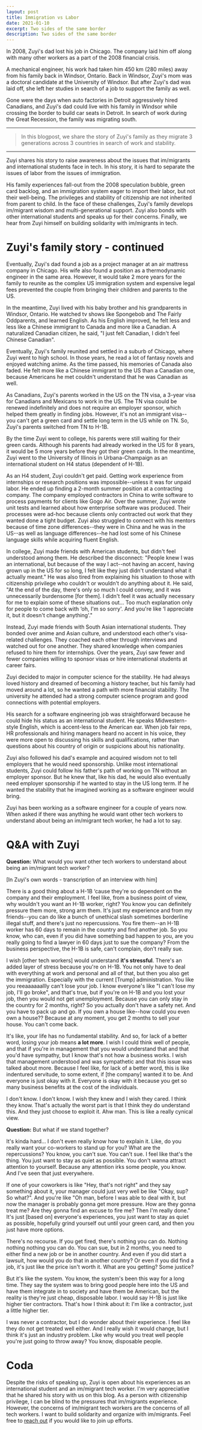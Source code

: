 ```yaml
---
layout: post
title: Immigration vs Labor
date: 2021-01-10
excerpt: Two sides of the same border
description: Two sides of the same border
---
```


In 2008, Zuyi's dad lost his job in Chicago. The company laid him off along with many other workers as a part of the 2008 financial crisis. 

A mechanical engineer, his work had taken him 450 km (280 miles) away from his family back in Windsor, Ontario. Back in Windsor, Zuyi's mom was a doctoral candidate at the University of Windsor. But after Zuyi's dad was laid off, she left her studies in search of a job to support the family as well. 

Gone were the days when auto factories in Detroit aggressively hired Canadians, and Zuyi's dad could live with his family in Windsor while crossing the border to build car seats in Detroit. In search of work during the Great Recession, the family was migrating south.

---
>In this blogpost, we share the story of Zuyi's family as they migrate 3 generations across 3 countries in search of work and stability.

---

Zuyi shares his story to raise awareness about the issues that im/migrants and international students face in tech. In his story, it is hard to separate the issues of labor from the issues of immigration. 

His family experiences fall-out from the 2008 speculation bubble, green card backlog, and an immigration system eager to import their labor, but not their well-being. The privileges and stability of citizenship are not inherited from parent to child. In the face of these challenges, Zuyi's family develops im/migrant wisdom and multi-generational support. Zuyi also bonds with other international students and speaks up for their concerns. Finally, we hear from Zuyi himself on building solidarity with im/migrants in tech.

# Zuyi's family story - continued

Eventually, Zuyi's dad found a job as a project manager at an air mattress company in Chicago. His wife also found a position as a thermodynamic engineer in the same area. However, it would take 2 more years for the family to reunite as the complex US immigration system and expensive legal fees prevented the couple from bringing their children and parents to the US.

In the meantime, Zuyi lived with his baby brother and his grandparents in Windsor, Ontario. He watched tv shows like Spongebob and The Fairly Oddparents, and learned English. As his English improved, he felt less and less like a Chinese immigrant to Canada and more like a Canadian. A naturalized Canadian citizen, he said, "I just felt Canadian, I didn't feel Chinese Canadian".

Eventually, Zuyi's family reunited and settled in a suburb of Chicago, where Zuyi went to high school. In those years, he read a lot of fantasy novels and enjoyed watching anime. As the time passed, his memories of Canada also faded. He felt more like a Chinese immigrant to the US than a Canadian one, because Americans he met couldn't understand that he was Canadian as well.

As Canadians, Zuyi's parents worked in the US on the TN visa, a 3-year visa for Canadians and Mexicans to work in the US. The TN visa could be renewed indefinitely and does not require an employer sponsor, which helped them greatly in finding jobs. However, it's not an immigrant visa--you can't get a green card and settle long term in the US while on TN. So, Zuyi's parents switched from TN to H-1B.

By the time Zuyi went to college, his parents were still waiting for their green cards. Although his parents had already worked in the US for 8 years, it would be 5 more years before they got their green cards. In the meantime, Zuyi went to the University of Illinois in Urbana-Champaign as an international student on H4 status (dependent of H-1B).

As an H4 student, Zuyi couldn't get paid. Getting work experience from internships or research positions was impossible--unless it was for unpaid labor. He ended up finding a 2-month summer position at a contracting company. The company employed contractors in China to write software to process payments for clients like Gogo Air. Over the summer, Zuyi wrote unit tests and learned about how enterprise software was produced. Their processes were ad-hoc because clients only contracted out work that they wanted done a tight budget. Zuyi also struggled to connect with his mentors because of time zone differences--they were in China and he was in the US--as well as language differences--he had lost some of his Chinese language skills while acquiring fluent English.

In college, Zuyi made friends with American students, but didn't feel understood among them. He described the disconnect: "People knew I was an international, but because of the way I act--not having an accent, having grown up in the US for so long, I felt like they just didn't understand what it actually meant." He was also tired from explaining his situation to those with citizenship privilege who couldn't or wouldn't do anything about it. He said, "At the end of the day, there's only so much I could convey, and it was unnecessarily burdensome [for them]. I didn't feel it was actually necessary for me to explain some of these situations out… Too much explanation only for people to come back with ‘oh, I'm so sorry'. And you're like ‘I appreciate it, but it doesn't change anything'."

Instead, Zuyi made friends with South Asian international students. They bonded over anime and Asian culture, and understood each other's visa-related challenges. They coached each other through interviews and watched out for one another. They shared knowledge when companies refused to hire them for internships. Over the years, Zuyi saw fewer and fewer companies willing to sponsor visas or hire international students at career fairs.

Zuyi decided to major in computer science for the stability. He had always loved history and dreamed of becoming a history teacher, but his family had moved around a lot, so he wanted a path with more financial stability. The university he attended had a strong computer science program and good connections with potential employers.

His search for a software engineering job was straightforward because he could hide his status as an international student. He speaks Midwestern-style English, which is accent-less to the American ear. When job fair reps, HR professionals and hiring managers heard no accent in his voice, they were more open to discussing his skills and qualifications, rather than questions about his country of origin or suspicions about his nationality. 

Zuyi also followed his dad's example and acquired wisdom not to tell employers that he would need sponsorship. Unlike most international students, Zuyi could follow his father's path of working on TN without an employer sponsor. But he knew that, like his dad, he would also eventually need employer sponsorship if he wanted to stay in the US long term. If he wanted the stability that he imagined working as a software engineer would bring.

Zuyi has been working as a software engineer for a couple of years now. When asked if there was anything he would want other tech workers to understand about being an im/migrant tech worker, he had a lot to say.

# Q&A with Zuyi

**Question:** What would you want other tech workers to understand about being an im/migrant tech worker?

[In Zuyi's own words - transcription of an interview with him]

There is a good thing about a H-1B ‘cause they're so dependent on the company and their employment. I feel like, from a business point of view, why wouldn't you want an H-1B worker, right? You know you can definitely pressure them more, strong arm them. It's just my experience and from my friends--you can do like a bunch of unethical slash sometimes borderline illegal stuff, and there's just no repercussions. You fire them--an H-1B worker has 60 days to remain in the country and find another job. So you know, who can, even if you did have something bad happen to you, are you really going to find a lawyer in 60 days just to sue the company? From the business perspective, the H-1B is safe, can't complain, don't really sue.

I wish [other tech workers] would understand **it's stressful**. There's an added layer of stress because you're on H-1B. You not only have to deal with everything at work and personal and all of that, but then you also get the immigration. Especially with the current [Trump] administration. You like you reeaaaaaallly can't lose your job. I know everyone's like "I can't lose my job, I'll go broke", and that's true, but if you're on H-1B and you lost your job, then you would not get unemployment. Because you can only stay in the country for 2 months, right? So you actually don't have a safety net. And you have to pack up and go. If you own a house like--how could you even own a house?? Because at any moment, you get 2 months to sell your house. You can't come back.

It's like, your life has no fundamental stability. And so, for lack of a better word, losing your job means **a lot more**. I wish I could think well of people, and that if you're in management that you would understand that and that you'd have sympathy, but I know that's not how a business works. I wish that management understood and was sympathetic and that this issue was talked about more. Because I feel like, for lack of a better word, this is like indentured servitude, to some extent, if [the company] wanted it to be. And everyone is just okay with it. Everyone is okay with it because you get so many business benefits at the cost of the individuals.

I don't know. I don't know. I wish they knew and I wish they cared. I think they know. That's actually the worst part is that I think they do understand this. And they just choose to exploit it. Ahw man. This is like a really cynical view.

**Question:** But what if we stand together?

It's kinda hard… I don't even really know how to explain it. Like, do you really want your co-workers to stand up for you? What are the repercussions? You know, you can't sue. You can't sue. I feel like that's the thing. You just want to stay as quiet as possible. You don't wanna attract attention to yourself. Because any attention irks some people, you know. And I've seen that just everywhere. 

If one of your coworkers is like "Hey, that's not right" and they say something about it, your manager could just very well be like "Okay, sup? So what?". And you're like "Oh man, before I was able to deal with it, but now the manager is probably gonna get more pressure. How are they gonna treat me? Are they gonna find an excuse to fire me? Then I'm really done." It's just [based on] everyone's experiences, you just want to stay as quiet as possible, hopefully grind yourself out until your green card, and then you just have more options.

There's no recourse. If you get fired, there's nothing you can do. Nothing nothing nothing you can do. You can sue, but in 2 months, you need to either find a new job or be in another country. And even if you did start a lawsuit, how would you do that in another country? Or even if you did find a job, it's just like the price isn't worth it. What are you getting? Some justice?

But it's like the system. You know, the system's been this way for a long time. They say the system was to bring good people here into the US and have them integrate in to society and have them be American, but the reality is they're just cheap, disposable labor. I would say H-1B is just like higher tier contractors. That's how I think about it: I'm like a contractor, just a little higher tier.

I was never a contractor, but I do wonder about their experience. I feel like they do not get treated well either. And I really wish it would change, but I think it's just an industry problem. Like why would you treat well people you're just going to throw away? You know, disposable people.

# Coda

Despite the risks of speaking up, Zuyi is open about his experiences as an international student and an im/migrant tech worker. I'm very appreciative that he shared his story with us on this blog. As a person with citizenship privilege, I can be blind to the pressures that im/migrants experience. However, the concerns of im/migrant tech workers are the concerns of all tech workers. I want to build solidarity and organize with im/migrants. Feel free to [reach out](mailto:rebecca.burwei@gmail.com) if you would like to join up efforts.
